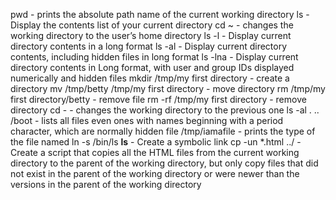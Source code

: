 pwd                                          - prints the absolute path name of the current working directory
ls                                           - Display the contents list of your current directory
cd ~                                         - changes the working directory to the user’s home directory
ls -l                                        - Display current directory contents in a long format
ls -al                                       - Display current directory contents, including hidden files in long format
ls -lna                                      - Display current directory contents in Long format, with user and group IDs displayed numerically and hidden files
mkdir /tmp/my first directory                - create a directory
mv /tmp/betty /tmp/my first directory        - move directory
rm /tmp/my first directory/betty             - remove file
rm -rf /tmp/my first directory               - remove directory
cd -                                         - changes the working directory to the previous one
ls -al . .. /boot                            - lists all files even ones with names beginning with a period character, which are normally hidden
file /tmp/iamafile                           - prints the type of the file named
ln -s /bin/ls __ls__                         - Create a symbolic link
cp -un *.html ../                            - Create a script that copies all the HTML files from the current working directory to the parent of the working directory, but only copy files that did not exist in the parent of the working directory or were newer than the versions in the parent of the working directory
